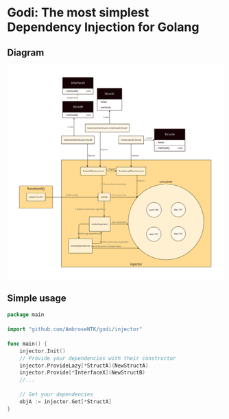 # Godi: The most simplest Dependency Injection for Golang
## Diagram
![diagram](./diagrams/diagram.svg)
## Simple usage
```go
package main

import "github.com/AmbroseNTK/godi/injector"

func main() {
    injector.Init()
    // Provide your dependencies with their constructor
    injector.ProvideLazy[*StructA](NewStructA)
	injector.Provide[*InterfaceX](NewStructB)
    //...

    // Get your dependencies
    objA := injector.Get[*StructA]
}

```